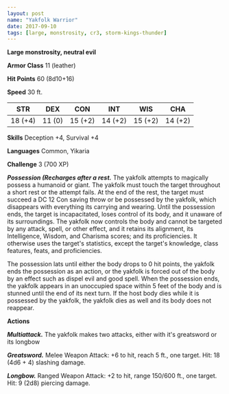```yaml
---
layout: post
name: "Yakfolk Warrior"
date: 2017-09-10
tags: [large, monstrosity, cr3, storm-kings-thunder]
---
```


**Large monstrosity, neutral evil**

**Armor Class** 11 (leather)

**Hit Points** 60 (8d10+16)

**Speed** 30 ft.

|   STR   |   DEX   |   CON   |   INT   |   WIS   |   CHA   |
|:-----:|:-----:|:-----:|:-----:|:-----:|:-----:|
| 18 (+4) | 11 (0) | 15 (+2) | 14 (+2) | 15 (+2) | 14 (+2) |

**Skills** Deception +4, Survival +4

**Languages** Common, Yikaria

**Challenge** 3 (700 XP)

***Possession (Recharges after a rest.*** The yakfolk attempts to magically possess a humanoid or giant. The yakfolk must touch the target throughout a short rest or the attempt fails. At the end of the rest, the target must succeed a DC 12 Con saving throw or be possessed by the yakfolk, which disappears with everything its carrying and wearing. Until the possession ends, the target is incapacitated, loses control of its body, and it unaware of its surroundings. The yakfolk now controls the body and cannot be targeted by any attack, spell, or other effect, and it retains its alignment, its Intelligence, Wisdom, and Charisma scores; and its proficiencies. It otherwise uses the target's statistics, except the target's knowledge, class features, feats, and proficiencies. 

The possession lats until either the body drops to 0 hit points, the yakfolk ends the possession as an action, or the yakfolk is forced out of the body by an effect such as dispel evil and good spell. When the possession ends, the yakfolk appears in an unoccupied space within 5 feet of the body and is stunned until the end of its next turn. If the host body dies while it is possessed by the yakfolk, the yakfolk dies as well and its body does not reappear.

**Actions**

***Multiattack.*** The yakfolk makes two attacks, either with it's greatsword or its longbow

***Greatsword.*** Melee Weapon Attack: +6 to hit, reach 5 ft., one target. Hit: 18 (4d6 + 4) slashing damage.

***Longbow.*** Ranged Weapon Attack: +2 to hit, range 150/600 ft., one target. Hit: 9 (2d8) piercing damage.

